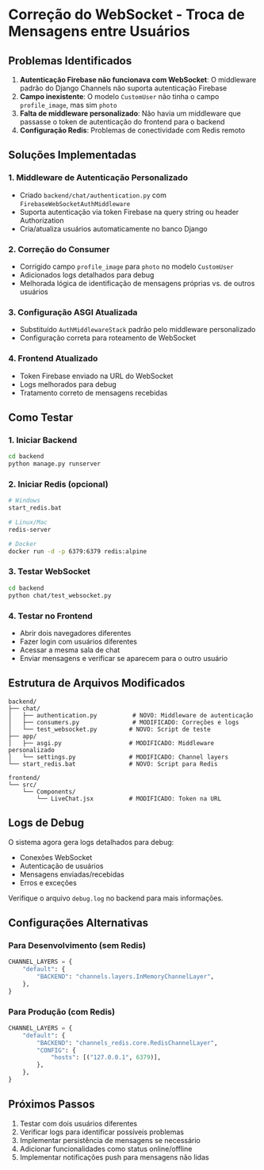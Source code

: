 # Correção do WebSocket - Troca de Mensagens entre Usuários

## Problemas Identificados

1. **Autenticação Firebase não funcionava com WebSocket**: O middleware padrão do Django Channels não suporta autenticação Firebase
2. **Campo inexistente**: O modelo `CustomUser` não tinha o campo `profile_image`, mas sim `photo`
3. **Falta de middleware personalizado**: Não havia um middleware que passasse o token de autenticação do frontend para o backend
4. **Configuração Redis**: Problemas de conectividade com Redis remoto

## Soluções Implementadas

### 1. Middleware de Autenticação Personalizado
- Criado `backend/chat/authentication.py` com `FirebaseWebSocketAuthMiddleware`
- Suporta autenticação via token Firebase na query string ou header Authorization
- Cria/atualiza usuários automaticamente no banco Django

### 2. Correção do Consumer
- Corrigido campo `profile_image` para `photo` no modelo `CustomUser`
- Adicionados logs detalhados para debug
- Melhorada lógica de identificação de mensagens próprias vs. de outros usuários

### 3. Configuração ASGI Atualizada
- Substituído `AuthMiddlewareStack` padrão pelo middleware personalizado
- Configuração correta para roteamento de WebSocket

### 4. Frontend Atualizado
- Token Firebase enviado na URL do WebSocket
- Logs melhorados para debug
- Tratamento correto de mensagens recebidas

## Como Testar

### 1. Iniciar Backend
```bash
cd backend
python manage.py runserver
```

### 2. Iniciar Redis (opcional)
```bash
# Windows
start_redis.bat

# Linux/Mac
redis-server

# Docker
docker run -d -p 6379:6379 redis:alpine
```

### 3. Testar WebSocket
```bash
cd backend
python chat/test_websocket.py
```

### 4. Testar no Frontend
- Abrir dois navegadores diferentes
- Fazer login com usuários diferentes
- Acessar a mesma sala de chat
- Enviar mensagens e verificar se aparecem para o outro usuário

## Estrutura de Arquivos Modificados

```
backend/
├── chat/
│   ├── authentication.py          # NOVO: Middleware de autenticação
│   ├── consumers.py               # MODIFICADO: Correções e logs
│   └── test_websocket.py         # NOVO: Script de teste
├── app/
│   ├── asgi.py                   # MODIFICADO: Middleware personalizado
│   └── settings.py               # MODIFICADO: Channel layers
└── start_redis.bat               # NOVO: Script para Redis

frontend/
└── src/
    └── Components/
        └── LiveChat.jsx          # MODIFICADO: Token na URL
```

## Logs de Debug

O sistema agora gera logs detalhados para debug:
- Conexões WebSocket
- Autenticação de usuários
- Mensagens enviadas/recebidas
- Erros e exceções

Verifique o arquivo `debug.log` no backend para mais informações.

## Configurações Alternativas

### Para Desenvolvimento (sem Redis)
```python
CHANNEL_LAYERS = {
    "default": {
        "BACKEND": "channels.layers.InMemoryChannelLayer",
    },
}
```

### Para Produção (com Redis)
```python
CHANNEL_LAYERS = {
    "default": {
        "BACKEND": "channels_redis.core.RedisChannelLayer",
        "CONFIG": {
            "hosts": [("127.0.0.1", 6379)],
        },
    },
}
```

## Próximos Passos

1. Testar com dois usuários diferentes
2. Verificar logs para identificar possíveis problemas
3. Implementar persistência de mensagens se necessário
4. Adicionar funcionalidades como status online/offline
5. Implementar notificações push para mensagens não lidas
